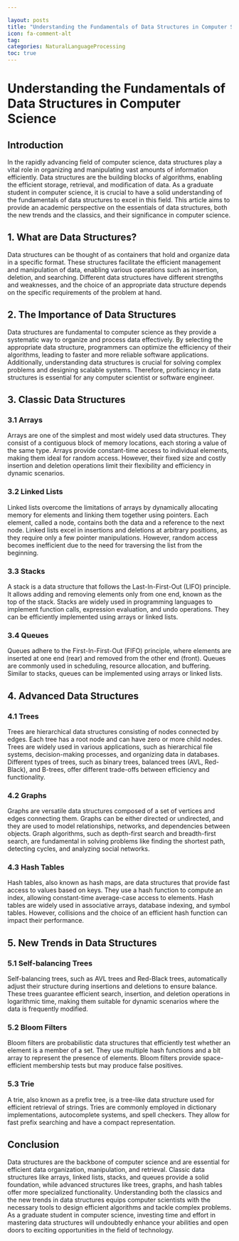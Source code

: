 ```yaml
---

layout: posts
title: "Understanding the Fundamentals of Data Structures in Computer Science"
icon: fa-comment-alt
tag:      
categories: NaturalLanguageProcessing
toc: true
---
```




# Understanding the Fundamentals of Data Structures in Computer Science

## Introduction

In the rapidly advancing field of computer science, data structures play a vital role in organizing and manipulating vast amounts of information efficiently. Data structures are the building blocks of algorithms, enabling the efficient storage, retrieval, and modification of data. As a graduate student in computer science, it is crucial to have a solid understanding of the fundamentals of data structures to excel in this field. This article aims to provide an academic perspective on the essentials of data structures, both the new trends and the classics, and their significance in computer science.

## 1. What are Data Structures?

Data structures can be thought of as containers that hold and organize data in a specific format. These structures facilitate the efficient management and manipulation of data, enabling various operations such as insertion, deletion, and searching. Different data structures have different strengths and weaknesses, and the choice of an appropriate data structure depends on the specific requirements of the problem at hand.

## 2. The Importance of Data Structures

Data structures are fundamental to computer science as they provide a systematic way to organize and process data effectively. By selecting the appropriate data structure, programmers can optimize the efficiency of their algorithms, leading to faster and more reliable software applications. Additionally, understanding data structures is crucial for solving complex problems and designing scalable systems. Therefore, proficiency in data structures is essential for any computer scientist or software engineer.

## 3. Classic Data Structures

### 3.1 Arrays

Arrays are one of the simplest and most widely used data structures. They consist of a contiguous block of memory locations, each storing a value of the same type. Arrays provide constant-time access to individual elements, making them ideal for random access. However, their fixed size and costly insertion and deletion operations limit their flexibility and efficiency in dynamic scenarios.

### 3.2 Linked Lists

Linked lists overcome the limitations of arrays by dynamically allocating memory for elements and linking them together using pointers. Each element, called a node, contains both the data and a reference to the next node. Linked lists excel in insertions and deletions at arbitrary positions, as they require only a few pointer manipulations. However, random access becomes inefficient due to the need for traversing the list from the beginning.

### 3.3 Stacks

A stack is a data structure that follows the Last-In-First-Out (LIFO) principle. It allows adding and removing elements only from one end, known as the top of the stack. Stacks are widely used in programming languages to implement function calls, expression evaluation, and undo operations. They can be efficiently implemented using arrays or linked lists.

### 3.4 Queues

Queues adhere to the First-In-First-Out (FIFO) principle, where elements are inserted at one end (rear) and removed from the other end (front). Queues are commonly used in scheduling, resource allocation, and buffering. Similar to stacks, queues can be implemented using arrays or linked lists.

## 4. Advanced Data Structures

### 4.1 Trees

Trees are hierarchical data structures consisting of nodes connected by edges. Each tree has a root node and can have zero or more child nodes. Trees are widely used in various applications, such as hierarchical file systems, decision-making processes, and organizing data in databases. Different types of trees, such as binary trees, balanced trees (AVL, Red-Black), and B-trees, offer different trade-offs between efficiency and functionality.

### 4.2 Graphs

Graphs are versatile data structures composed of a set of vertices and edges connecting them. Graphs can be either directed or undirected, and they are used to model relationships, networks, and dependencies between objects. Graph algorithms, such as depth-first search and breadth-first search, are fundamental in solving problems like finding the shortest path, detecting cycles, and analyzing social networks.

### 4.3 Hash Tables

Hash tables, also known as hash maps, are data structures that provide fast access to values based on keys. They use a hash function to compute an index, allowing constant-time average-case access to elements. Hash tables are widely used in associative arrays, database indexing, and symbol tables. However, collisions and the choice of an efficient hash function can impact their performance.

## 5. New Trends in Data Structures

### 5.1 Self-balancing Trees

Self-balancing trees, such as AVL trees and Red-Black trees, automatically adjust their structure during insertions and deletions to ensure balance. These trees guarantee efficient search, insertion, and deletion operations in logarithmic time, making them suitable for dynamic scenarios where the data is frequently modified.

### 5.2 Bloom Filters

Bloom filters are probabilistic data structures that efficiently test whether an element is a member of a set. They use multiple hash functions and a bit array to represent the presence of elements. Bloom filters provide space-efficient membership tests but may produce false positives.

### 5.3 Trie

A trie, also known as a prefix tree, is a tree-like data structure used for efficient retrieval of strings. Tries are commonly employed in dictionary implementations, autocomplete systems, and spell checkers. They allow for fast prefix searching and have a compact representation.

## Conclusion

Data structures are the backbone of computer science and are essential for efficient data organization, manipulation, and retrieval. Classic data structures like arrays, linked lists, stacks, and queues provide a solid foundation, while advanced structures like trees, graphs, and hash tables offer more specialized functionality. Understanding both the classics and the new trends in data structures equips computer scientists with the necessary tools to design efficient algorithms and tackle complex problems. As a graduate student in computer science, investing time and effort in mastering data structures will undoubtedly enhance your abilities and open doors to exciting opportunities in the field of technology.